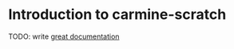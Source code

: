 # Introduction to carmine-scratch

TODO: write [great documentation](http://jacobian.org/writing/great-documentation/what-to-write/)
